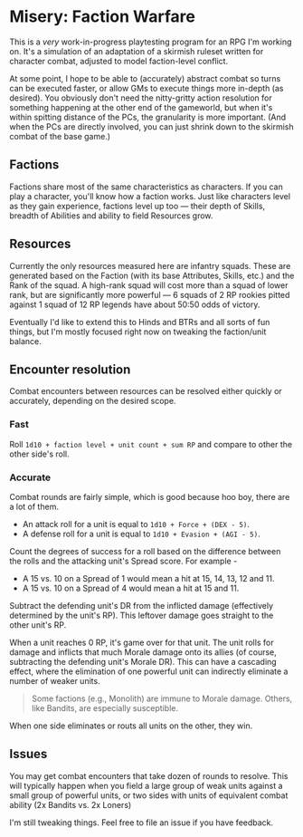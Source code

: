 # Misery: Faction Warfare
This is a *very* work-in-progress playtesting program for an RPG I'm working on. It's a simulation of an adaptation of a skirmish ruleset written for character combat, adjusted to model faction-level conflict.

At some point, I hope to be able to (accurately) abstract combat so turns can be executed faster, or allow GMs to execute things more in-depth (as desired). You obviously don't need the nitty-gritty action resolution for something happening at the other end of the gameworld, but when it's within spitting distance of the PCs, the granularity is more important. (And when the PCs are directly involved, you can just shrink down to the skirmish combat of the base game.)

## Factions
Factions share most of the same characteristics as characters. If you can play a character, you'll know how a faction works. Just like characters level as they gain experience, factions level up too — their depth of Skills, breadth of Abilities and ability to field Resources grow.

## Resources
Currently the only resources measured here are infantry squads. These are generated based on the Faction (with its base Attributes, Skills, etc.) and the Rank of the squad. A high-rank squad will cost more than a squad of lower rank, but are significantly more powerful — 6 squads of 2 RP rookies pitted against 1 squad of 12 RP legends have about 50:50 odds of victory.

Eventually I'd like to extend this to Hinds and BTRs and all sorts of fun things, but I'm mostly focused right now on tweaking the faction/unit balance.

## Encounter resolution
Combat encounters between resources can be resolved either quickly or accurately, depending on the desired scope.

### Fast
Roll `1d10 + faction level + unit count + sum RP` and compare to other the other side's roll.

### Accurate
Combat rounds are fairly simple, which is good because hoo boy, there are a lot of them.

- An attack roll for a unit is equal to `1d10 + Force + (DEX - 5)`.
- A defense roll for a unit is equal to `1d10 + Evasion + (AGI - 5)`.

Count the degrees of success for a roll based on the difference between the rolls and the attacking unit's Spread score. For example -

- A 15 vs. 10 on a Spread of 1 would mean a hit at 15, 14, 13, 12 and 11.
- A 15 vs. 10 on a Spread of 4 would mean a hit at 15 and 11.

Subtract the defending unit's DR from the inflicted damage (effectively determined by the unit's RP). This leftover damage goes straight to the other unit's RP.

When a unit reaches 0 RP, it's game over for that unit. The unit rolls for damage and inflicts that much Morale damage onto its allies (of course, subtracting the defending unit's Morale DR). This can have a cascading effect, where the elimination of one powerful unit can indirectly eliminate a number of weaker units.

> Some factions (e.g., Monolith) are immune to Morale damage. Others, like Bandits, are especially susceptible.

When one side eliminates or routs all units on the other, they win.

## Issues
You may get combat encounters that take dozen of rounds to resolve. This will typically happen when you field a large group of weak units against a small group of powerful units, or two sides with units of equivalent combat ability (2x Bandits vs. 2x Loners)

I'm still tweaking things. Feel free to file an issue if you have feedback.